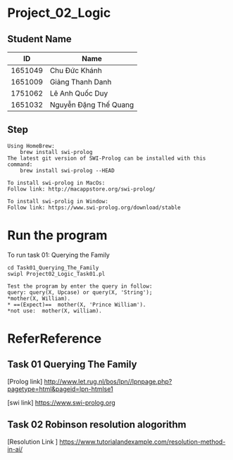 # Project_02_Logic


## Student Name

| ID  | Name |
| ------------- | ------------- |
| 1651049  | Chu Đức Khánh  |
| 1651009   | Giảng Thanh Danh |
| 1751062   | Lê Anh Quốc Duy |
| 1651032   | Nguyễn Đặng Thế Quang|


## Step
```
Using HomeBrew:
    brew install swi-prolog
The latest git version of SWI-Prolog can be installed with this command: 
    brew install swi-prolog --HEAD

```
```
To install swi-prolog in MacOs:
Follow link: http://macappstore.org/swi-prolog/
```

```
To install swi-prolig in Window:
Follow link: https://www.swi-prolog.org/download/stable
```

# Run the program
To run task 01: Querying the Family
```
cd Task01_Querying_The_Family 
swipl Project02_Logic_Task01.pl 
```

```
Test the program by enter the query in follow:
query: query(X, Upcase) or query(X, 'String');
*mother(X, William).
* ==(Expect)==  mother(X, 'Prince William').
*not use:  mother(X, william).
```
# ReferReference 
## Task 01 Querying The Family
[Prolog link] http://www.let.rug.nl/bos/lpn//lpnpage.php?pagetype=html&pageid=lpn-htmlse1

[swi link] https://www.swi-prolog.org

## Task 02 Robinson resolution alogorithm
[Resolution Link ] https://www.tutorialandexample.com/resolution-method-in-ai/
